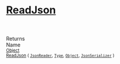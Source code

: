 # [ReadJson](./FeatureDescriptorTJsonConverter-100664026.md)


<br><br>
Returns<img width=542/>Name
<br>
<sub>[Object](https://docs.microsoft.com/en-us/dotnet/api/System.Object)</sub><img width=500/><sub>[ReadJson](./FeatureDescriptorTJsonConverter-100664026.md) ( [`JsonReader`](./FeatureDescriptorTJsonConverter-100664026.md), [`Type`](https://docs.microsoft.com/en-us/dotnet/api/System.Type), [`Object`](https://docs.microsoft.com/en-us/dotnet/api/System.Object), [`JsonSerializer`](./FeatureDescriptorTJsonConverter-100664026.md) )</sub><br>


